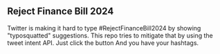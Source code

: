 ## Reject Finance Bill 2024

Twitter is making it hard to type #RejectFinanceBill2024 by showing "typosquatted" suggestions. This repo tries to mitigate that by using the tweet intent API. Just click the button
And you have your hashtags.
